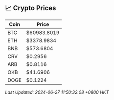 ## 📈 Crypto Prices

| Coin | Price |
| ---- | ----- |
| BTC | $60983.8019 |
| ETH | $3378.9834 |
| BNB | $573.6804 |
| CRV | $0.2956 |
| ARB | $0.8116 |
| OKB | $41.6906 |
| DOGE | $0.1224 |

_Last Updated: 2024-06-27 11:50:32.08 +0800 HKT_